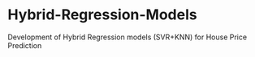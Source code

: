 # Hybrid-Regression-Models
Development of Hybrid Regression models (SVR+KNN) for House Price Prediction
